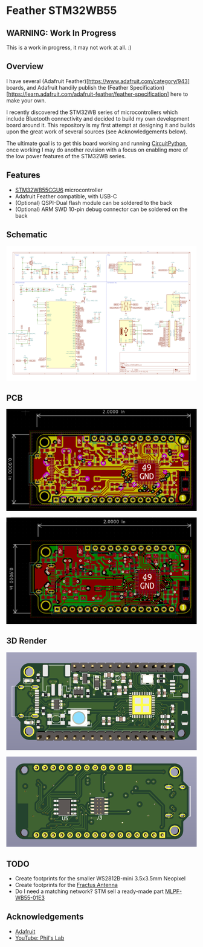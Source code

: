 # Feather STM32WB55

## WARNING: Work In Progress

This is a work in progress, it may not work at all.  :)

## Overview

I have several (Adafruit Feather)[https://www.adafruit.com/category/943] boards, and Adafruit handily publish the (Feather Specification)[https://learn.adafruit.com/adafruit-feather/feather-specification] here to make your own.  

I recently discovered the STM32WB series of microcontrollers which include Bluetooth connectivity and decided to build my own development board around it.  This repository is my first attempt at designing it and builds upon the great work of several sources (see Acknowledgements below).

The ultimate goal is to get this board working and running [CircuitPython](https://circuitpython.org/), once working I may do another revision with a focus on enabling more of the low power features of the STM32WB series.

## Features

* [STM32WB55CGU6](https://www.st.com/en/microcontrollers-microprocessors/stm32wb55cg.html) microcontroller
* Adafruit Feather compatible, with USB-C
* (Optional) QSPI-Dual flash module can be soldered to the back
* (Optional) ARM SWD 10-pin debug connector can be soldered on the back

## Schematic

![Schematic](images/schematic.png)

## PCB

![PCB with inner layers](images/pcb1.png)

![PCB without inner layers](images/pcb2.png)

## 3D Render

![3D Front](images/3d-front.png)

![3D Back](images/3d-back.png)

## TODO

* Create footprints for the smaller WS2812B-mini 3.5x3.5mm Neopixel
* Create footprints for the [Fractus Antenna](https://fractusantennas.com/compact-reach-xtend-nn01-102/)
* Do I need a matching network?  STM sell a ready-made part [MLPF-WB55-01E3](https://www.st.com/en/emi-filtering-and-signal-conditioning/mlpf-wb55-01e3.html)

## Acknowledgements

* [Adafruit](https://www.adafruit.com/)
* [YouTube: Phil's Lab](https://www.youtube.com/c/PhilS94/videos)
